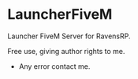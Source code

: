 # LauncherFiveM
Launcher FiveM Server for RavensRP.


Free use, giving author rights to me.

- Any error contact me.
